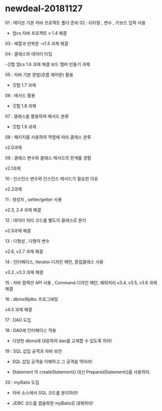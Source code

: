 # newdeal-20181127

01 : 메이븐 기본 자바 프로젝트 폴더 준비
02 : 리터럴 , 변수  , 키보드 입력 사용
 - 엄cs 자바 프로젝트 v 1.4 해결

03 : 배열과 반복문
 -v1.5 과제 해결
 
04 : 클래스와 데이터 타입

 -깃헙 엄cs 1.6 과제 해결 보드 멤버 만들기 과제

 05 : 자바 기본 문법(흐름 제어문) 활용

 - 깃헙 1.7 과제

 06 : 메서드 활용

 - 깃헙 1.8 과제

 07 : 클래스를 활용하여 메서드 분류

  - 깃헙 1.9 과제
  
 08 : 패키지를 사용하여 역할에 따라 클래스 분류

 v2.0과제

 09 : 클래스 변수와 클래스 메서드의 한계를 경험

 v2.1과제

 10 : 인스턴스 변수와 인스턴스 메서드가 필요한 이유

 v2.2과제

 11 : 생성자 , setter/getter 사용
 
 v2.3, 2.4 과제 해결

 12 : 데이터 처리 코드를 별도의 클래스로 분리

 v2.5과제 해결

 13 : 다형성 , 다형적 변수

 v2.6, v2.7 과제 해결

 14 : 인터페이스, Iterator 디자인 패턴, 중첩클래스 사용 

 v3.2 ,v3.3 과제 해결

 15 : 자바 컬렉션 API 사용 , Command 디자인 패턴, 예외처리
 v3.4, v3.5, v3.6 과제 해결

 16 : dbms와jdbc 프로그래밍

 v4.5 과제 해결

 17 : DAO 도입

 18 : DAO에 인터페이스 적용

  - 다양한 dbms에 대응하여 dao를 교체할 수 있도록 하라!

 19 : SQL 삽입 공격과 자바 보안
  
  - SQL 삽입 공격을 이해하고 그 공격을 막아라!
  
  - Statement 의 createStatement() 대신  PreparedStatement()를 사용하라. 

 20 : myBatis 도입

  - 자바 소스에서 SQL 코드를 분리하라!

  - JDBC 코드를 캡슐화한 myBatis로 대체하라!